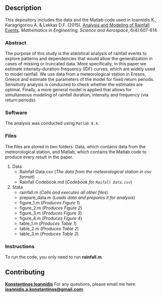 ## Description

This depository includes the data and the Matlab code used in Ioannidis K., Karagrigoriou A. & Lekkas D.F. (2015). [Analysis and Modeling of Rainfall Events](http://nonlinearstudies.com/index.php/mesa/article/view/1237). *Mathematics in Engineering, Science and Aerospace*, 6(4):607-614

### Abstract

The purpose of this study is the statistical analysis of rainfall events to explore patterns and dependencies that would allow the generalization in cases of missing or truncated data. More specifically, in this paper we estimate intensity-duration-frequency (IDF) curves, which are widely used to model rainfall. We use data from a meteorological station in Eresos, Greece and estimate the parameters of the model for fixed return periods. Sensitivity analysis is conducted to check whether the estimates are optimal. Finally, a more general model is applied that allows for simultaneous modeling of rainfall duration, intensity and frequency (via return periods). 

### Software

The analysis was conducted using ```Matlab 8.4```.

### Files

The files are stored in two folders: Data, which contains data from the meteorological station, and Matlab, which contains the Matlab code to produce every result in the paper.

1. Data
   * Rainfall Data.csv (*The data from the meteorological station in csv format*)
   * Rainfall Codebook.md (*Codebook for ```Raifall Data.csv```*)
2. Stata
   * rainfall.m (*Calls and executes all other files*)
   * prepare_data.m (*Loads data and prepares it for analysis*)
   * figure_1.m (*Produces Figure 1*)
   * figure_2.m (*Produces Figure 2*)
   * figure_3.m (*Produces Figure 3*)
   * figure_4.m (*Produces Figure 4*)
   * table_1.m (*Produces Table 1*)
   * table_2.m (*Produces Table 2*)
   * table_3.m (*Produces Table 3*)

### Instructions
To run the code, you only need to run **rainfall.m**.

## Contributing

**[Konstantinos Ioannidis](http://konstantinosioannidis.com/)** 
For any questions, please email me here **ioannidis.a.konstantinos@gmail.com**.
